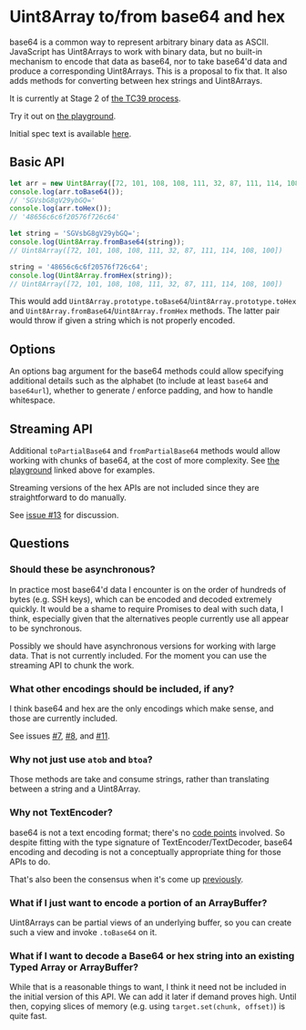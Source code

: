 # Uint8Array to/from base64 and hex

base64 is a common way to represent arbitrary binary data as ASCII. JavaScript has Uint8Arrays to work with binary data, but no built-in mechanism to encode that data as base64, nor to take base64'd data and produce a corresponding Uint8Arrays. This is a proposal to fix that. It also adds methods for converting between hex strings and Uint8Arrays.

It is currently at Stage 2 of [the TC39 process](https://tc39.es/process-document/).

Try it out on [the playground](https://tc39.github.io/proposal-arraybuffer-base64/).

Initial spec text is available [here](https://tc39.github.io/proposal-arraybuffer-base64/spec/).

## Basic API

```js
let arr = new Uint8Array([72, 101, 108, 108, 111, 32, 87, 111, 114, 108, 100]);
console.log(arr.toBase64());
// 'SGVsbG8gV29ybGQ='
console.log(arr.toHex());
// '48656c6c6f20576f726c64'
```

```js
let string = 'SGVsbG8gV29ybGQ=';
console.log(Uint8Array.fromBase64(string));
// Uint8Array([72, 101, 108, 108, 111, 32, 87, 111, 114, 108, 100])

string = '48656c6c6f20576f726c64';
console.log(Uint8Array.fromHex(string));
// Uint8Array([72, 101, 108, 108, 111, 32, 87, 111, 114, 108, 100])
```

This would add `Uint8Array.prototype.toBase64`/`Uint8Array.prototype.toHex` and `Uint8Array.fromBase64`/`Uint8Array.fromHex` methods. The latter pair would throw if given a string which is not properly encoded.

## Options

An options bag argument for the base64 methods could allow specifying additional details such as the alphabet (to include at least `base64` and `base64url`), whether to generate / enforce padding, and how to handle whitespace.

## Streaming API

Additional `toPartialBase64` and `fromPartialBase64` methods would allow working with chunks of base64, at the cost of more complexity. See [the playground](https://tc39.github.io/proposal-arraybuffer-base64/) linked above for examples.

Streaming versions of the hex APIs are not included since they are straightforward to do manually.

See [issue #13](https://github.com/tc39/proposal-arraybuffer-base64/issues/13) for discussion.

## Questions

### Should these be asynchronous?

In practice most base64'd data I encounter is on the order of hundreds of bytes (e.g. SSH keys), which can be encoded and decoded extremely quickly. It would be a shame to require Promises to deal with such data, I think, especially given that the alternatives people currently use all appear to be synchronous.

Possibly we should have asynchronous versions for working with large data. That is not currently included. For the moment you can use the streaming API to chunk the work.

### What other encodings should be included, if any?

I think base64 and hex are the only encodings which make sense, and those are currently included.

See issues [#7](https://github.com/tc39/proposal-arraybuffer-base64/issues/7), [#8](https://github.com/tc39/proposal-arraybuffer-base64/issues/8), and [#11](https://github.com/tc39/proposal-arraybuffer-base64/issues/11).

### Why not just use `atob` and `btoa`?

Those methods are take and consume strings, rather than translating between a string and a Uint8Array.

### Why not TextEncoder?

base64 is not a text encoding format; there's no [code points](https://unicode.org/glossary/#code_point) involved. So despite fitting with the type signature of TextEncoder/TextDecoder, base64 encoding and decoding is not a conceptually appropriate thing for those APIs to do.

That's also been the consensus when it's come up [previously](https://discourse.wicg.io/t/base64-with-textencoder-textdecoder/1307/2).

### What if I just want to encode a portion of an ArrayBuffer?

Uint8Arrays can be partial views of an underlying buffer, so you can create such a view and invoke `.toBase64` on it.

### What if I want to decode a Base64 or hex string into an existing Typed Array or ArrayBuffer?

While that is a reasonable things to want, I think it need not be included in the initial version of this API. We can add it later if demand proves high. Until then, copying slices of memory (e.g. using `target.set(chunk, offset)`) is quite fast.
